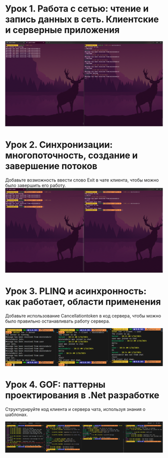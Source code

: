 ﻿# Урок 1. Работа с сетью: чтение и запись данных в сеть. Клиентские и серверные приложения

![screen](./Images/screen.png)


# Урок 2. Синхронизации: многопоточность, создание и завершение потоков

Добавьте возможность ввести слово Exit в чате клиента, чтобы можно было завершить его работу.
![screen](./Images/homework2.png)


# Урок 3. PLINQ и асинхронность: как работает, области применения
Добавьте использование Cancellationtoken в код сервера, чтобы можно было правильно останавливать работу сервера.

![screen](./Images/homework3.png)

# Урок 4. GOF: паттерны проектирования в .Net разработке
Структурируйте код клиента и сервера чата, используя знания о шаблонах.

![screen](./Images/homework4.png)
